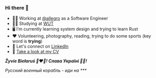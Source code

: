 <h3>Hi there 👋</h3>


- 👨‍💻 Working at [@allegro](https://allegro.pl) as a Software Engineer
- 👨‍🎓 Studying at [WUT](https://pw.edu.pl/engpw)
- 🖥 I’m currently learning system design and trying to learn Rust 
- ❤️ Volunteering, photography, reading, trying to do some sports (key word is **trying**) 
- 🤝 Let's connect on [LinkedIn](https://www.linkedin.com/in/kirylvolkau/) 
- 📎 [Take a look at my CV](/KirylVolkau_CV.pdf)

***Žyvie Biełaruś 🤍❤️🤍! Cлава Україні 💛💙!***

_Русский военный корабль - иди на ***_
